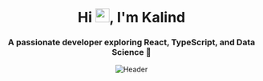 <h1 align="center">Hi <img src="https://media.giphy.com/media/hvRJCLFzcasrR4ia7z/giphy.gif" width="28px" height="28px">, I'm Kalind</h1>
<h3 align="center">A passionate developer exploring React, TypeScript, and Data Science 🌱</h3>
<p align="center">
  <img src="https://capsule-render.vercel.app/api?type=waving&color=gradient&height=100&section=header&text=Welcome!&fontSize=40&fontAlignY=35" alt="Header" />
</p>
